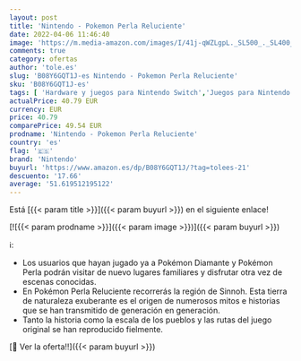 ```yaml
---
layout: post
title: 'Nintendo - Pokemon Perla Reluciente'
date: 2022-04-06 11:46:40
image: 'https://m.media-amazon.com/images/I/41j-qWZLgpL._SL500_._SL400_.jpg'
comments: true
category: ofertas
author: 'tole.es'
slug: 'B08Y6GQT1J-es Nintendo - Pokemon Perla Reluciente'
sku: 'B08Y6GQT1J-es'
tags: [ 'Hardware y juegos para Nintendo Switch','Juegos para Nintendo Switch','Videojuegos','nintendo', ]
actualPrice: 40.79 EUR
currency: EUR
price: 40.79
comparePrice: 49.54 EUR
prodname: 'Nintendo - Pokemon Perla Reluciente'
country: 'es'
flag: '🇪🇸'
brand: 'Nintendo'
buyurl: 'https://www.amazon.es/dp/B08Y6GQT1J/?tag=tolees-21'
descuento: '17.66'
average: '51.619512195122'
---
```


Está [{{< param title >}}]({{< param buyurl >}}) en el siguiente enlace!

[![{{< param prodname >}}]({{< param image >}})]({{< param buyurl >}})

ℹ️:

- Los usuarios que hayan jugado ya a Pokémon Diamante y Pokémon Perla podrán visitar de nuevo lugares familiares y disfrutar otra vez de escenas conocidas.
- En Pokémon Perla Reluciente recorrerás la región de Sinnoh. Esta tierra de naturaleza exuberante es el origen de numerosos mitos e historias que se han transmitido de generación en generación.
- Tanto la historia como la escala de los pueblos y las rutas del juego original se han reproducido fielmente.

[🛒 Ver la oferta!!]({{< param buyurl >}})
